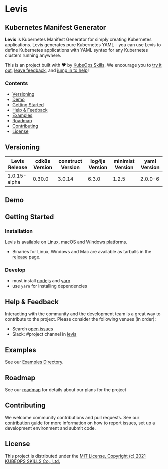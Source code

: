 # Levis
## Kubernetes Manifest Generator

**Levis** is Kubernetes Manifest Generator for simply creating Kubernetes applications. Levis generates pure Kubernetes YAML - you can use Levis to define Kubernetes applications with YAML syntax for any Kubernetes clusters running anywhere.

This is an project built with ❤️ by [KubeOps Skills](https://www.kubeops.guru). We encourage you to [try it out](#getting-started), [leave feedback](#help--feedback), and [jump in to help](#contributing)!

### Contents
- [Versioning](#versioning)
- [Demo](#demo)
- [Getting Started](#getting-started)
- [Help & Feedback](#help--feedback)
- [Examples](#examples)
- [Roadmap](#roadmap)
- [Contributing](#contributing)
- [License](#license)

## Versioning
| Levis Release |cdk8s Version | construct Version | log4js Version | minimist Version | yaml Version |
|----------------|------------ |---------------------|----------------------|------------------|------------------|
| 1.0.15-alpha | 0.30.0 | 3.0.14 | 6.3.0 | 1.2.5 | 2.0.0-6 |

## Demo

## Getting Started
### Installation
Levis is available on Linux, macOS and Windows platforms.
- Binaries for Linux, Windows and Mac are available as tarballs in the [release](https://github.com/kubeopsskills/levis/releases) page.

### Develop
- must install [nodejs](https://nodejs.org/en/) and [yarn](https://classic.yarnpkg.com/lang/en/docs/install/)
- use `yarn` for installing dependencies

## Help & Feedback
Interacting with the community and the development team is a great way to
contribute to the project. Please consider the following venues (in order):

* Search [open issues](https://github.com/kubeopsskills/levis/issues)
* Slack: #project channel in [levis](https://levis-k8s.slack.com)

## Examples

See our [Examples Directory](./examples/README.md).

## Roadmap

See our [roadmap](https://github.com/kubeopsskills/levis/projects/1) for details about our plans for the project

## Contributing

We welcome community contributions and pull requests. See our [contribution
guide](./CONTRIBUTING.md) for more information on how to report issues, set up a
development environment and submit code.

## License

This project is distributed under the [MIT License, Copyright (c) 2021 KUBEOPS SKILLS Co., Ltd.](./LICENSE)
